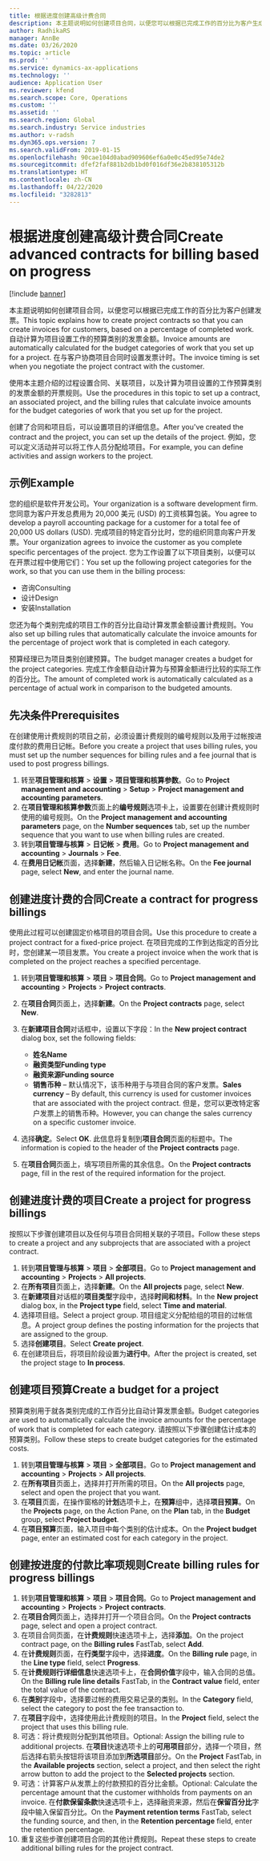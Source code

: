 ```yaml
---
title: 根据进度创建高级计费合同
description: 本主题说明如何创建项目合同，以便您可以根据已完成工作的百分比为客户生成发票。
author: RadhikaRS
manager: AnnBe
ms.date: 03/26/2020
ms.topic: article
ms.prod: ''
ms.service: dynamics-ax-applications
ms.technology: ''
audience: Application User
ms.reviewer: kfend
ms.search.scope: Core, Operations
ms.custom: ''
ms.assetid: ''
ms.search.region: Global
ms.search.industry: Service industries
ms.author: v-radsh
ms.dyn365.ops.version: 7
ms.search.validFrom: 2019-01-15
ms.openlocfilehash: 90cae104d0abad909606ef6a0e0c45ed95e74de2
ms.sourcegitcommit: dfef2faf881b2db1bd0f016df36e2b838105312b
ms.translationtype: HT
ms.contentlocale: zh-CN
ms.lasthandoff: 04/22/2020
ms.locfileid: "3282813"
---
```

# <a name="create-advanced-contracts-for-billing-based-on-progress"></a><span data-ttu-id="b05ca-103">根据进度创建高级计费合同</span><span class="sxs-lookup"><span data-stu-id="b05ca-103">Create advanced contracts for billing based on progress</span></span>
[!include [banner](../includes/banner.md)]

<span data-ttu-id="b05ca-104">本主题说明如何创建项目合同，以便您可以根据已完成工作的百分比为客户创建发票。</span><span class="sxs-lookup"><span data-stu-id="b05ca-104">This topic explains how to create project contracts so that you can create invoices for customers, based on a percentage of completed work.</span></span> <span data-ttu-id="b05ca-105">自动计算为项目设置工作的预算类别的发票金额。</span><span class="sxs-lookup"><span data-stu-id="b05ca-105">Invoice amounts are automatically calculated for the budget categories of work that you set up for a project.</span></span> <span data-ttu-id="b05ca-106">在与客户协商项目合同时设置发票计时。</span><span class="sxs-lookup"><span data-stu-id="b05ca-106">The invoice timing is set when you negotiate the project contract with the customer.</span></span>

<span data-ttu-id="b05ca-107">使用本主题介绍的过程设置合同、关联项目，以及计算为项目设置的工作预算类别的发票金额的开票规则。</span><span class="sxs-lookup"><span data-stu-id="b05ca-107">Use the procedures in this topic to set up a contract, an associated project, and the billing rules that calculate invoice amounts for the budget categories of work that you set up for the project.</span></span>

<span data-ttu-id="b05ca-108">创建了合同和项目后，可以设置项目的详细信息。</span><span class="sxs-lookup"><span data-stu-id="b05ca-108">After you've created the contract and the project, you can set up the details of the project.</span></span> <span data-ttu-id="b05ca-109">例如，您可以定义活动并可以将工作人员分配给项目。</span><span class="sxs-lookup"><span data-stu-id="b05ca-109">For example, you can define activities and assign workers to the project.</span></span>

## <a name="example"></a><span data-ttu-id="b05ca-110">示例</span><span class="sxs-lookup"><span data-stu-id="b05ca-110">Example</span></span>

<span data-ttu-id="b05ca-111">您的组织是软件开发公司。</span><span class="sxs-lookup"><span data-stu-id="b05ca-111">Your organization is a software development firm.</span></span> <span data-ttu-id="b05ca-112">您同意为客户开发总费用为 20,000 美元 (USD) 的工资核算包装。</span><span class="sxs-lookup"><span data-stu-id="b05ca-112">You agree to develop a payroll accounting package for a customer for a total fee of 20,000 US dollars (USD).</span></span> <span data-ttu-id="b05ca-113">完成项目的特定百分比时，您的组织同意向客户开发票。</span><span class="sxs-lookup"><span data-stu-id="b05ca-113">Your organization agrees to invoice the customer as you complete specific percentages of the project.</span></span> <span data-ttu-id="b05ca-114">您为工作设置了以下项目类别，以便可以在开票过程中使用它们：</span><span class="sxs-lookup"><span data-stu-id="b05ca-114">You set up the following project categories for the work, so that you can use them in the billing process:</span></span>

- <span data-ttu-id="b05ca-115">咨询</span><span class="sxs-lookup"><span data-stu-id="b05ca-115">Consulting</span></span>
- <span data-ttu-id="b05ca-116">设计</span><span class="sxs-lookup"><span data-stu-id="b05ca-116">Design</span></span>
- <span data-ttu-id="b05ca-117">安装</span><span class="sxs-lookup"><span data-stu-id="b05ca-117">Installation</span></span>

<span data-ttu-id="b05ca-118">您还为每个类别完成的项目工作的百分比自动计算发票金额设置计费规则。</span><span class="sxs-lookup"><span data-stu-id="b05ca-118">You also set up billing rules that automatically calculate the invoice amounts for the percentage of project work that is completed in each category.</span></span>

<span data-ttu-id="b05ca-119">预算经理已为项目类别创建预算。</span><span class="sxs-lookup"><span data-stu-id="b05ca-119">The budget manager creates a budget for the project categories.</span></span> <span data-ttu-id="b05ca-120">完成工作金额自动计算为与预算金额进行比较的实际工作的百分比。</span><span class="sxs-lookup"><span data-stu-id="b05ca-120">The amount of completed work is automatically calculated as a percentage of actual work in comparison to the budgeted amounts.</span></span>

## <a name="prerequisites"></a><span data-ttu-id="b05ca-121">先决条件</span><span class="sxs-lookup"><span data-stu-id="b05ca-121">Prerequisites</span></span>

<span data-ttu-id="b05ca-122">在创建使用计费规则的项目之前，必须设置计费规则的编号规则以及用于过帐按进度付款的费用日记帐。</span><span class="sxs-lookup"><span data-stu-id="b05ca-122">Before you create a project that uses billing rules, you must set up the number sequences for billing rules and a fee journal that is used to post progress billings.</span></span>

1. <span data-ttu-id="b05ca-123">转至**项目管理和核算** \> **设置** \> **项目管理和核算参数**。</span><span class="sxs-lookup"><span data-stu-id="b05ca-123">Go to **Project management and accounting** \> **Setup** \> **Project management and accounting parameters**.</span></span>
2. <span data-ttu-id="b05ca-124">在**项目管理和核算参数**页面上的**编号规则**选项卡上，设置要在创建计费规则时使用的编号规则。</span><span class="sxs-lookup"><span data-stu-id="b05ca-124">On the **Project management and accounting parameters** page, on the **Number sequences** tab, set up the number sequence that you want to use when billing rules are created.</span></span>
3. <span data-ttu-id="b05ca-125">转到**项目管理与核算** \> **日记帐** \> **费用**。</span><span class="sxs-lookup"><span data-stu-id="b05ca-125">Go to **Project management and accounting** \> **Journals** \> **Fee**.</span></span>
4. <span data-ttu-id="b05ca-126">在**费用日记帐**页面，选择**新建**，然后输入日记帐名称。</span><span class="sxs-lookup"><span data-stu-id="b05ca-126">On the **Fee journal** page, select **New**, and enter the journal name.</span></span>

## <a name="create-a-contract-for-progress-billings"></a><span data-ttu-id="b05ca-127">创建进度计费的合同</span><span class="sxs-lookup"><span data-stu-id="b05ca-127">Create a contract for progress billings</span></span>

<span data-ttu-id="b05ca-128">使用此过程可以创建固定价格项目的项目合同。</span><span class="sxs-lookup"><span data-stu-id="b05ca-128">Use this procedure to create a project contract for a fixed-price project.</span></span> <span data-ttu-id="b05ca-129">在项目完成的工作到达指定的百分比时，您创建某一项目发票。</span><span class="sxs-lookup"><span data-stu-id="b05ca-129">You create a project invoice when the work that is completed on the project reaches a specified percentage.</span></span>

1. <span data-ttu-id="b05ca-130">转到**项目管理和核算** \> **项目** \> **项目合同**。</span><span class="sxs-lookup"><span data-stu-id="b05ca-130">Go to **Project management and accounting** \> **Projects** \> **Project contracts**.</span></span>
2. <span data-ttu-id="b05ca-131">在**项目合同**页面上，选择**新建**。</span><span class="sxs-lookup"><span data-stu-id="b05ca-131">On the **Project contracts** page, select **New**.</span></span>
3. <span data-ttu-id="b05ca-132">在**新建项目合同**对话框中，设置以下字段：</span><span class="sxs-lookup"><span data-stu-id="b05ca-132">In the **New project contract** dialog box, set the following fields:</span></span>

    - <span data-ttu-id="b05ca-133">**姓名**</span><span class="sxs-lookup"><span data-stu-id="b05ca-133">**Name**</span></span>
    - <span data-ttu-id="b05ca-134">**融资类型**</span><span class="sxs-lookup"><span data-stu-id="b05ca-134">**Funding type**</span></span>
    - <span data-ttu-id="b05ca-135">**融资来源**</span><span class="sxs-lookup"><span data-stu-id="b05ca-135">**Funding source**</span></span>
    - <span data-ttu-id="b05ca-136">**销售币种** – 默认情况下，该币种用于与项目合同的客户发票。</span><span class="sxs-lookup"><span data-stu-id="b05ca-136">**Sales currency** – By default, this currency is used for customer invoices that are associated with the project contract.</span></span> <span data-ttu-id="b05ca-137">但是，您可以更改特定客户发票上的销售币种。</span><span class="sxs-lookup"><span data-stu-id="b05ca-137">However, you can change the sales currency on a specific customer invoice.</span></span>

4. <span data-ttu-id="b05ca-138">选择**确定**。</span><span class="sxs-lookup"><span data-stu-id="b05ca-138">Select **OK**.</span></span> <span data-ttu-id="b05ca-139">此信息将复制到**项目合同**页面的标题中。</span><span class="sxs-lookup"><span data-stu-id="b05ca-139">The information is copied to the header of the **Project contracts** page.</span></span>
5. <span data-ttu-id="b05ca-140">在**项目合同**页面上，填写项目所需的其余信息。</span><span class="sxs-lookup"><span data-stu-id="b05ca-140">On the **Project contracts** page, fill in the rest of the required information for the project.</span></span>

## <a name="create-a-project-for-progress-billings"></a><span data-ttu-id="b05ca-141">创建进度计费的项目</span><span class="sxs-lookup"><span data-stu-id="b05ca-141">Create a project for progress billings</span></span>

<span data-ttu-id="b05ca-142">按照以下步骤创建项目以及任何与项目合同相关联的子项目。</span><span class="sxs-lookup"><span data-stu-id="b05ca-142">Follow these steps to create a project and any subprojects that are associated with a project contract.</span></span>

1. <span data-ttu-id="b05ca-143">转到**项目管理与核算** \> **项目** \> **全部项目**。</span><span class="sxs-lookup"><span data-stu-id="b05ca-143">Go to **Project management and accounting** \> **Projects** \> **All projects**.</span></span>
2. <span data-ttu-id="b05ca-144">在**所有项目**页面上，选择**新建**。</span><span class="sxs-lookup"><span data-stu-id="b05ca-144">On the **All projects** page, select **New**.</span></span>
3. <span data-ttu-id="b05ca-145">在**新建项目**对话框的**项目类型**字段中，选择**时间和材料**。</span><span class="sxs-lookup"><span data-stu-id="b05ca-145">In the **New project** dialog box, in the **Project type** field, select **Time and material**.</span></span>
4. <span data-ttu-id="b05ca-146">选择项目组。</span><span class="sxs-lookup"><span data-stu-id="b05ca-146">Select a project group.</span></span> <span data-ttu-id="b05ca-147">项目组定义分配给组的项目的过帐信息。</span><span class="sxs-lookup"><span data-stu-id="b05ca-147">A project group defines the posting information for the projects that are assigned to the group.</span></span>
5. <span data-ttu-id="b05ca-148">选择**创建项目**。</span><span class="sxs-lookup"><span data-stu-id="b05ca-148">Select **Create project**.</span></span>
6. <span data-ttu-id="b05ca-149">在创建项目后，将项目阶段设置为**进行中**。</span><span class="sxs-lookup"><span data-stu-id="b05ca-149">After the project is created, set the project stage to **In process**.</span></span>

## <a name="create-a-budget-for-a-project"></a><span data-ttu-id="b05ca-150">创建项目预算</span><span class="sxs-lookup"><span data-stu-id="b05ca-150">Create a budget for a project</span></span>

<span data-ttu-id="b05ca-151">预算类别用于就各类别完成的工作百分比自动计算发票金额。</span><span class="sxs-lookup"><span data-stu-id="b05ca-151">Budget categories are used to automatically calculate the invoice amounts for the percentage of work that is completed for each category.</span></span> <span data-ttu-id="b05ca-152">请按照以下步骤创建估计成本的预算类别。</span><span class="sxs-lookup"><span data-stu-id="b05ca-152">Follow these steps to create budget categories for the estimated costs.</span></span>

1. <span data-ttu-id="b05ca-153">转到**项目管理与核算** \> **项目** \> **全部项目**。</span><span class="sxs-lookup"><span data-stu-id="b05ca-153">Go to **Project management and accounting** \> **Projects** \> **All projects**.</span></span>
2. <span data-ttu-id="b05ca-154">在**所有项目**页面上，选择并打开所需的项目。</span><span class="sxs-lookup"><span data-stu-id="b05ca-154">On the **All projects** page, select and open the project that you want.</span></span>
3. <span data-ttu-id="b05ca-155">在**项目**页面，在操作窗格的**计划**选项卡上，在**预算**组中，选择**项目预算**。</span><span class="sxs-lookup"><span data-stu-id="b05ca-155">On the **Projects** page, on the Action Pane, on the **Plan** tab, in the **Budget** group, select **Project budget**.</span></span>
4. <span data-ttu-id="b05ca-156">在**项目预算**页面，输入项目中每个类别的估计成本。</span><span class="sxs-lookup"><span data-stu-id="b05ca-156">On the **Project budget** page, enter an estimated cost for each category in the project.</span></span>

## <a name="create-billing-rules-for-progress-billings"></a><span data-ttu-id="b05ca-157">创建按进度的付款比率项规则</span><span class="sxs-lookup"><span data-stu-id="b05ca-157">Create billing rules for progress billings</span></span>

1. <span data-ttu-id="b05ca-158">转到**项目管理和核算** \> **项目** \> **项目合同**。</span><span class="sxs-lookup"><span data-stu-id="b05ca-158">Go to **Project management and accounting** \> **Projects** \> **Project contracts**.</span></span>
2. <span data-ttu-id="b05ca-159">在**项目合同**页面上，选择并打开一个项目合同。</span><span class="sxs-lookup"><span data-stu-id="b05ca-159">On the **Project contracts** page, select and open a project contract.</span></span>
3. <span data-ttu-id="b05ca-160">在项目合同页面，在**计费规则**快速选项卡上，选择**添加**。</span><span class="sxs-lookup"><span data-stu-id="b05ca-160">On the project contract page, on the **Billing rules** FastTab, select **Add**.</span></span>
4. <span data-ttu-id="b05ca-161">在**计费规则**页面，在**行类型**字段中，选择**进度**。</span><span class="sxs-lookup"><span data-stu-id="b05ca-161">On the **Billing rule** page, in the **Line type** field, select **Progress**.</span></span>
5. <span data-ttu-id="b05ca-162">在**计费规则行详细信息**快速选项卡上，在**合同价值**字段中，输入合同的总值。</span><span class="sxs-lookup"><span data-stu-id="b05ca-162">On the **Billing rule line details** FastTab, in the **Contract value** field, enter the total value of the contract.</span></span>
6. <span data-ttu-id="b05ca-163">在**类别**字段中，选择要过帐的费用交易记录的类别。</span><span class="sxs-lookup"><span data-stu-id="b05ca-163">In the **Category** field, select the category to post the fee transaction to.</span></span>
7. <span data-ttu-id="b05ca-164">在**项目**字段中，选择使用此计费规则的项目。</span><span class="sxs-lookup"><span data-stu-id="b05ca-164">In the **Project** field, select the project that uses this billing rule.</span></span>
8. <span data-ttu-id="b05ca-165">可选：将计费规则分配到其他项目。</span><span class="sxs-lookup"><span data-stu-id="b05ca-165">Optional: Assign the billing rule to additional projects.</span></span> <span data-ttu-id="b05ca-166">在**项目**快速选项卡上的**可用项目**部分，选择一个项目，然后选择右箭头按钮将该项目添加到**所选项目**部分。</span><span class="sxs-lookup"><span data-stu-id="b05ca-166">On the **Project** FastTab, in the **Available projects** section, select a project, and then select the right arrow button to add the project to the **Selected projects** section.</span></span>
9. <span data-ttu-id="b05ca-167">可选：计算客户从发票上的付款预扣的百分比金额。</span><span class="sxs-lookup"><span data-stu-id="b05ca-167">Optional: Calculate the percentage amount that the customer withholds from payments on an invoice.</span></span> <span data-ttu-id="b05ca-168">在**付款保留条款**快速选项卡上，选择融资来源，然后在**保留百分比**字段中输入保留百分比。</span><span class="sxs-lookup"><span data-stu-id="b05ca-168">On the **Payment retention terms** FastTab, select the funding source, and then, in the **Retention percentage** field, enter the retention percentage.</span></span>
10. <span data-ttu-id="b05ca-169">重复这些步骤创建项目合同的其他计费规则。</span><span class="sxs-lookup"><span data-stu-id="b05ca-169">Repeat these steps to create additional billing rules for the project contract.</span></span>
